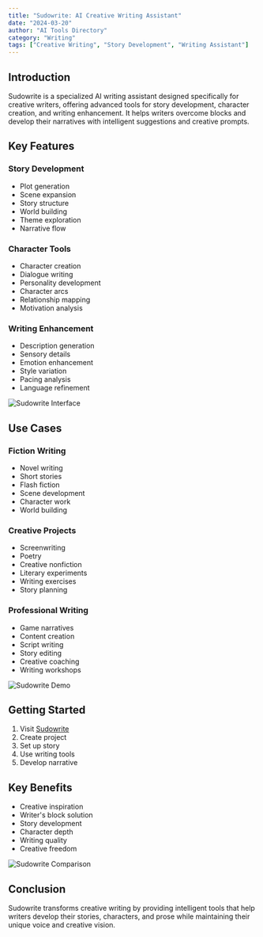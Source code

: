 ```yaml
---
title: "Sudowrite: AI Creative Writing Assistant"
date: "2024-03-20"
author: "AI Tools Directory"
category: "Writing"
tags: ["Creative Writing", "Story Development", "Writing Assistant"]
---
```


## Introduction

Sudowrite is a specialized AI writing assistant designed specifically for creative writers, offering advanced tools for story development, character creation, and writing enhancement. It helps writers overcome blocks and develop their narratives with intelligent suggestions and creative prompts.

## Key Features

### Story Development
- Plot generation
- Scene expansion
- Story structure
- World building
- Theme exploration
- Narrative flow

### Character Tools
- Character creation
- Dialogue writing
- Personality development
- Character arcs
- Relationship mapping
- Motivation analysis

### Writing Enhancement
- Description generation
- Sensory details
- Emotion enhancement
- Style variation
- Pacing analysis
- Language refinement

![Sudowrite Interface](/imgs/sudowrite/interface.jpg)

## Use Cases

### Fiction Writing
- Novel writing
- Short stories
- Flash fiction
- Scene development
- Character work
- World building

### Creative Projects
- Screenwriting
- Poetry
- Creative nonfiction
- Literary experiments
- Writing exercises
- Story planning

### Professional Writing
- Game narratives
- Content creation
- Script writing
- Story editing
- Creative coaching
- Writing workshops

![Sudowrite Demo](/imgs/sudowrite/demo.jpg)

## Getting Started

1. Visit [Sudowrite](https://sudowrite.com)
2. Create project
3. Set up story
4. Use writing tools
5. Develop narrative

## Key Benefits

- Creative inspiration
- Writer's block solution
- Story development
- Character depth
- Writing quality
- Creative freedom

![Sudowrite Comparison](/imgs/sudowrite/comparison.jpg)

## Conclusion

Sudowrite transforms creative writing by providing intelligent tools that help writers develop their stories, characters, and prose while maintaining their unique voice and creative vision. 